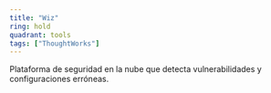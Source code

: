 ```yaml
---
title: "Wiz"
ring: hold
quadrant: tools
tags: ["ThoughtWorks"]
---
```


Plataforma de seguridad en la nube que detecta vulnerabilidades y configuraciones erróneas.
